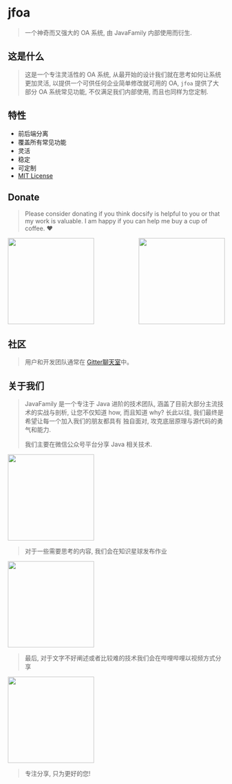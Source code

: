 # jfoa
> 一个神奇而又强大的 OA 系统, 由 JavaFamily 内部使用而衍生.

## 这是什么
> 这是一个专注灵活性的 OA 系统, 从最开始的设计我们就在思考如何让系统更加灵活, 
> 以提供一个可供任何企业简单修改就可用的 OA,
> `jfoa` 提供了大部分 OA 系统常见功能, 不仅满足我们内部使用, 而且也同样为您定制.

## 特性
* 前后端分离
* 覆盖所有常见功能
* 灵活
* 稳定
* 可定制
* [MIT License](https://github.com/JavaFamilyClub/jfoa/blob/master/LICENSE)

## Donate
> Please consider donating if you think docsify is helpful to you 
> or that my work is valuable. 
> I am happy if you can help me buy a cup of coffee. :heart:

<img src="asset/img/aliPay.jpg" width="200"/>
<img src="asset/img/wechatPay.jpg" width="200" align="right"/>

## 社区
> 用户和开发团队通常在 [Gitter聊天室](https://gitter.im/javafamilychat/jfoa)中。

## 关于我们
> JavaFamily 是一个专注于 Java 进阶的技术团队, 涵盖了目前大部分主流技术的实战与剖析, 
> 让您不仅知道 how, 而且知道 why? 长此以往, 我们最终是希望让每一个加入我们的朋友都具有
> 独自面对, 攻克底层原理与源代码的勇气和能力.
>
> 我们主要在微信公众号平台分享 Java 相关技术.

<img src="asset/img/JavaFamilyOfficial.jpg" width="200"/>

> 对于一些需要思考的内容, 我们会在知识星球发布作业

<img src="asset/img/zhishixingqiu.jpg" width="200"/>

> 最后, 对于文字不好阐述或者比较难的技术我们会在哔哩哔哩以视频方式分享

<img src="asset/img/blibli.jpg" width="200"/>

> 专注分享, 只为更好的您!